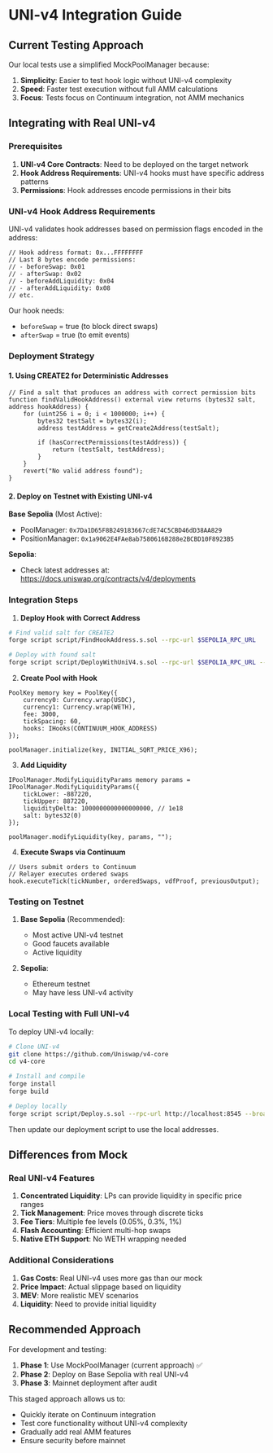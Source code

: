 # UNI-v4 Integration Guide

## Current Testing Approach

Our local tests use a simplified MockPoolManager because:

1. **Simplicity**: Easier to test hook logic without UNI-v4 complexity
2. **Speed**: Faster test execution without full AMM calculations
3. **Focus**: Tests focus on Continuum integration, not AMM mechanics

## Integrating with Real UNI-v4

### Prerequisites

1. **UNI-v4 Core Contracts**: Need to be deployed on the target network
2. **Hook Address Requirements**: UNI-v4 hooks must have specific address patterns
3. **Permissions**: Hook addresses encode permissions in their bits

### UNI-v4 Hook Address Requirements

UNI-v4 validates hook addresses based on permission flags encoded in the address:

```solidity
// Hook address format: 0x...FFFFFFFF
// Last 8 bytes encode permissions:
// - beforeSwap: 0x01
// - afterSwap: 0x02
// - beforeAddLiquidity: 0x04
// - afterAddLiquidity: 0x08
// etc.
```

Our hook needs:
- `beforeSwap` = true (to block direct swaps)
- `afterSwap` = true (to emit events)

### Deployment Strategy

#### 1. Using CREATE2 for Deterministic Addresses

```solidity
// Find a salt that produces an address with correct permission bits
function findValidHookAddress() external view returns (bytes32 salt, address hookAddress) {
    for (uint256 i = 0; i < 1000000; i++) {
        bytes32 testSalt = bytes32(i);
        address testAddress = getCreate2Address(testSalt);
        
        if (hasCorrectPermissions(testAddress)) {
            return (testSalt, testAddress);
        }
    }
    revert("No valid address found");
}
```

#### 2. Deploy on Testnet with Existing UNI-v4

**Base Sepolia** (Most Active):
- PoolManager: `0x7Da1D65F8B249183667cdE74C5CBD46dD38AA829`
- PositionManager: `0x1a9062E4FAe8ab7580616B288e2BCBD10F8923B5`

**Sepolia**:
- Check latest addresses at: https://docs.uniswap.org/contracts/v4/deployments

### Integration Steps

1. **Deploy Hook with Correct Address**
```bash
# Find valid salt for CREATE2
forge script script/FindHookAddress.s.sol --rpc-url $SEPOLIA_RPC_URL

# Deploy with found salt
forge script script/DeployWithUniV4.s.sol --rpc-url $SEPOLIA_RPC_URL --broadcast
```

2. **Create Pool with Hook**
```solidity
PoolKey memory key = PoolKey({
    currency0: Currency.wrap(USDC),
    currency1: Currency.wrap(WETH),
    fee: 3000,
    tickSpacing: 60,
    hooks: IHooks(CONTINUUM_HOOK_ADDRESS)
});

poolManager.initialize(key, INITIAL_SQRT_PRICE_X96);
```

3. **Add Liquidity**
```solidity
IPoolManager.ModifyLiquidityParams memory params = IPoolManager.ModifyLiquidityParams({
    tickLower: -887220,
    tickUpper: 887220,
    liquidityDelta: 1000000000000000000, // 1e18
    salt: bytes32(0)
});

poolManager.modifyLiquidity(key, params, "");
```

4. **Execute Swaps via Continuum**
```solidity
// Users submit orders to Continuum
// Relayer executes ordered swaps
hook.executeTick(tickNumber, orderedSwaps, vdfProof, previousOutput);
```

### Testing on Testnet

1. **Base Sepolia** (Recommended):
   - Most active UNI-v4 testnet
   - Good faucets available
   - Active liquidity

2. **Sepolia**:
   - Ethereum testnet
   - May have less UNI-v4 activity

### Local Testing with Full UNI-v4

To deploy UNI-v4 locally:

```bash
# Clone UNI-v4
git clone https://github.com/Uniswap/v4-core
cd v4-core

# Install and compile
forge install
forge build

# Deploy locally
forge script script/Deploy.s.sol --rpc-url http://localhost:8545 --broadcast
```

Then update our deployment script to use the local addresses.

## Differences from Mock

### Real UNI-v4 Features
1. **Concentrated Liquidity**: LPs can provide liquidity in specific price ranges
2. **Tick Management**: Price moves through discrete ticks
3. **Fee Tiers**: Multiple fee levels (0.05%, 0.3%, 1%)
4. **Flash Accounting**: Efficient multi-hop swaps
5. **Native ETH Support**: No WETH wrapping needed

### Additional Considerations
1. **Gas Costs**: Real UNI-v4 uses more gas than our mock
2. **Price Impact**: Actual slippage based on liquidity
3. **MEV**: More realistic MEV scenarios
4. **Liquidity**: Need to provide initial liquidity

## Recommended Approach

For development and testing:
1. **Phase 1**: Use MockPoolManager (current approach) ✅
2. **Phase 2**: Deploy on Base Sepolia with real UNI-v4
3. **Phase 3**: Mainnet deployment after audit

This staged approach allows us to:
- Quickly iterate on Continuum integration
- Test core functionality without UNI-v4 complexity
- Gradually add real AMM features
- Ensure security before mainnet